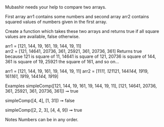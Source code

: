 Mubashir needs your help to compare two arrays.

First array arr1 contains some numbers and second array arr2 contains squared values of numbers given in the first array.

Create a function which takes these two arrays and returns true if all square values are available, false otherwise.

arr1 = [121, 144, 19, 161, 19, 144, 19, 11]  
arr2 = [121, 14641, 20736, 361, 25921, 361, 20736, 361]
Returns true because 121 is square of 11, 14641 is square of 121, 20736 is square of 144, 361 is square of 19, 25921 the square of 161, and so on...

arr1 = [121, 144, 19, 161, 19, 144, 19, 11] 
arr2 = [11*11, 121*121, 144*144, 19*19, 161*161, 19*19, 144*144, 19*19]

Examples
simpleComp([121, 144, 19, 161, 19, 144, 19, 11], [121, 14641, 20736, 361, 25921, 361, 20736, 361]) ➞ true

simpleComp([4, 4], [1, 31]) ➞ false

simpleComp([2, 2, 3], [4, 4, 9]) ➞ true

Notes
Numbers can be in any order.